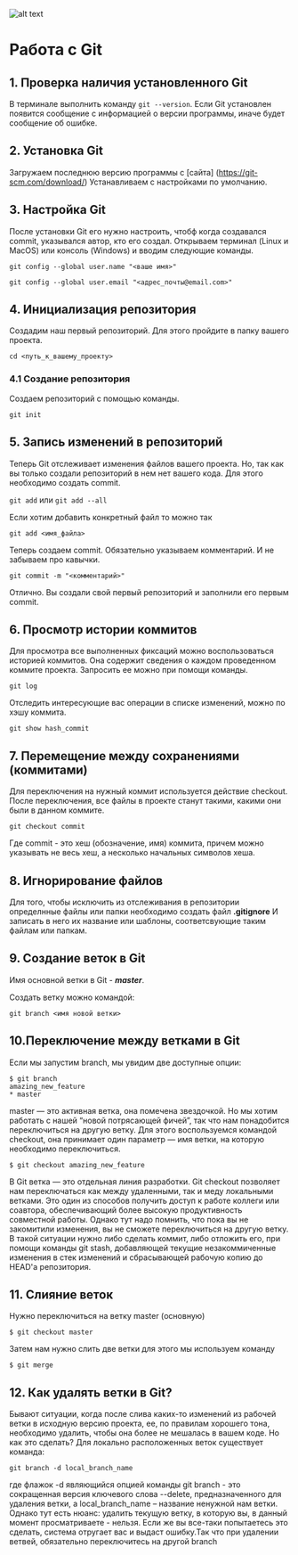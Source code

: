 ![alt text](2color-lightbg@2x.png)
# Работа с Git
## 1. Проверка наличия установленного Git
В терминале выполнить команду `git --version`. Если Git установлен появится сообщение с информацией о версии программы, иначе будет сообщение об ошибке.

## 2. Установка Git
Загружаем последнюю версию программы с [сайта] (https://git-scm.com/download/)
Устанавливаем с настройками по умолчанию.

## 3. Настройка Git
После установки Git его нужно настроить, чтобф когда создавался commit, указывался автор, кто его создал.
Открываем терминал (Linux и MacOS) или консоль (Windows) и вводим следующие команды.

`git config --global user.name "<ваше имя>"`

`git config --global user.email "<адрес_почты@email.com>"`
## 4. Инициализация репозитория
Создадим наш первый репозиторий. Для этого пройдите в папку вашего проекта.

`cd <путь_к_вашему_проекту>`

### 4.1 Создание репозитория

Создаем репозиторий с помощью команды.

`git init`
## 5. Запись изменений в репозиторий 
Теперь Git отслеживает изменения файлов вашего проекта. Но, так как вы только создали репозиторий в нем нет вашего кода. Для этого необходимо создать commit.

`git add`
или
`git add --all`

Если хотим добавить конкретный файл то можно так

`git add <имя_файла>` 

Теперь создаем commit. Обязательно указываем комментарий.
И не забываем про кавычки.

`git commit -m "<комментарий>"`

Отлично. Вы создали свой первый репозиторий и заполнили его первым commit.
## 6. Просмотр истории коммитов
Для просмотра все выполненных фиксаций можно воспользоваться историей коммитов. Она содержит сведения о каждом проведенном коммите проекта. Запросить ее можно при помощи команды.

`git log`

Отследить интересующие вас операции в списке изменений, можно по хэшу коммита.

`git show hash_commit`
## 7. Перемещение между сохранениями (коммитами)

Для переключения на нужный коммит используется действие checkout. После переключения, все файлы в проекте станут такими, какими они были в данном коммите.

`git checkout commit`

Где commit - это хеш (обозначение, имя) коммита, причем можно указывать не весь хеш, а несколько начальных символов хеша.
## 8. Игнорирование файлов
Для того, чтобы исключить из отслеживания в репозитории определнные файлы или папки необходимо создать файл **.gitignore** И записать в него их название или шаблоны, соответсвующие таким файлам или папкам.

## 9. Создание веток в Git
Имя основной ветки в Git - ***master***.

Создать ветку можно командой:
```
git branch <имя новой ветки>
```

## 10.Переключение между ветками в Git

Если мы запустим branch, мы увидим две доступные опции:

```
$ git branch
amazing_new_feature
* master
```

master — это активная ветка, она помечена звездочкой. Но мы хотим работать с нашей “новой потрясающей фичей”, так что нам понадобится переключиться на другую ветку. Для этого воспользуемся командой checkout, она принимает один параметр — имя ветки, на которую необходимо переключиться.

```
$ git checkout amazing_new_feature
```

В Git ветка — это отдельная линия разработки. Git checkout позволяет нам переключаться как между удаленными, так и меду локальными ветками. Это один из способов получить доступ к работе коллеги или соавтора, обеспечивающий более высокую продуктивность совместной работы. Однако тут надо помнить, что пока вы не закомитили изменения, вы не сможете переключиться на другую ветку. В такой ситуации нужно либо сделать коммит, либо отложить его, при помощи команды git stash, добавляющей текущие незакоммиченные изменения в стек изменений и сбрасывающей рабочую копию до HEAD'а репозитория.

## 11. Слияние веток 
Нужно переключиться  на ветку master (основную)

```
$ git checkout master
```
Затем нам нужно слить две ветки для этого мы используем команду

```
$ git merge
```

## 12. Как удалять ветки в Git?

Бывают ситуации, когда после слива каких-то изменений из рабочей ветки в исходную версию проекта, ее, по правилам хорошего тона, необходимо удалить, чтобы она более не мешалась в вашем коде. Но как это сделать?
Для локально расположенных веток существует команда:

```
git branch -d local_branch_name
```

где флажок -d являющийся опцией команды git branch - это сокращенная версия ключевого слова --delete, предназначенного для удаления ветки, а local_branch_name – название ненужной нам ветки.
Однако тут есть нюанс: удалить текущую ветку, в которую вы, в данный момент просматриваете - нельзя. Если же вы все-таки попытаетесь это сделать, система отругает вас и выдаст ошибку.Так что при удалении ветвей, обязательно переключитесь на другой branch